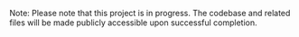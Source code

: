 Note: Please note that this project is in progress. The codebase and related files will be made publicly accessible upon successful completion.
